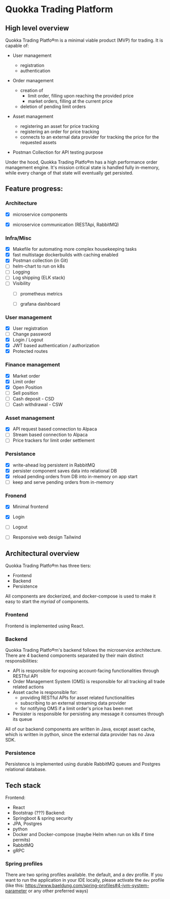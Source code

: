 # Quokka Trading Platform


## High level overview


Quokka Trading Platfo®m is a minimal viable product (MVP) for trading. 
It is capable of:

- User management
    - registration
    - authentication
- Order management
  - creation of
    - limit order, filling upon reaching the provided price
    - market orders, filling at the current price
  - deletion of pending limit orders
- Asset management
  - registering an asset for price tracking
  - registering an order for price tracking
  - connects to an external data provider for tracking the price for the requested assets

- Postman Collection for API testing purpose

Under the hood, Quokka Trading Platfo®m has a high performance order management engine.
It's mission critical state is handled fully in-memory, while every change of that state will eventually get persisted.


## Feature progress:
### Architecture
- [x] microservice components
- [x] microservice communication (RESTApi, RabbitMQ)


### Infra/Misc
- [x] Makefile for automating more complex housekeeping tasks
- [x] fast multistage dockerbuilds with caching enabled
- [x] Postman collection (in Git)
- [ ] helm-chart to run on k8s
- [ ] Logging
- [ ] Log shipping (ELK stack)
- [ ] Visibility
    - [ ] prometheus metrics
    - [ ] grafana dashboard



### User management
- [x] User registration
- [ ] Change password
- [x] Login / Logout
- [x] JWT based authentication / authorization
- [x] Protected routes

### Finance management
- [x] Market order
- [x] Limit order
- [x] Open Position
- [ ] Sell position
- [ ] Cash deposit - CSD
- [ ] Cash withdrawal - CSW

### Asset management
- [x] API request based connection to Alpaca
- [ ] Stream based connection to Alpaca
- [ ] Price trackers for limit order settlement

### Persistance
- [x] write-ahead log persistent in RabbitMQ
- [x] persister component saves data into relational DB
- [x] reload pending orders from DB into in-memory on app start
- [ ] keep and serve pending orders from in-memory

### Fronend
- [x] Minimal frontend
- [x] Login
- [ ] Logout
- [ ] Responsive web design Tailwind


## Architectural overview

Quokka Trading Platfo®m has three tiers:

- Frontend
- Backend
- Persistence

All components are dockerized, and docker-compose is used to make it easy to start the _myriad_ of components.

### Frontend
Frontend is implemented using React.

### Backend
Quokka Trading Platfo®m's backend follows the microservice architecture.
There are 4 backend components separated by their main distinct responsibilities:
- API is responsible for exposing account-facing functionalities through RESTful API
- Order Management System (OMS) is responsible for all tracking all trade related actions
- Asset cache is responsible for:
  - providing RESTful APIs for asset related functionalities
  - subscribing to an external streaming data provider
  - for notifying OMS if a limit order's price has been met
- Persister is responsible for persisting any message it consumes through its queue


All of our backend components are written in Java, except asset cache, which is written in python, since the external data provider has no Java SDK.

### Persistence
Persistence is implemented using durable RabbitMQ queues and Postgres relational database.

## Tech stack

Frontend:
  - React
  - Bootstrap (???)
Backend:
  - Springboot & spring security
  - JPA, Postgres
  - python
  - Docker and Docker-compose (maybe Helm when run on k8s if time permits)
  - RabbitMQ
  - gRPC


### Spring profiles
There are two spring profiles available. the default, and a dev profile.
If you want to run the application in your IDE locally, please activate the `dev` profile (like this: https://www.baeldung.com/spring-profiles#4-jvm-system-parameter or any other preferred ways)
